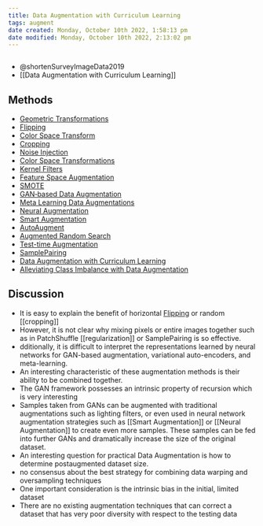 ```yaml
---
title: Data Augmentation with Curriculum Learning
tags: augment
date created: Monday, October 10th 2022, 1:58:13 pm
date modified: Monday, October 10th 2022, 2:13:02 pm
---
```



```toc
```
- @shortenSurveyImageData2019
- [[Data Augmentation with Curriculum Learning]]

## Methods
- [Geometric Transformations](Geometric%20Transformations.md)
- [Flipping](Flipping.md)
- [Color Space Transform](Color%20Space%20Transform.md)
- [Cropping](Cropping.md)
- [Noise Injection](Noise%20Injection.md)
- [Color Space Transformations](Color%20Space%20Transformations.md)
- [Kernel Filters](Kernel%20Filters.md)
- [Feature Space Augmentation](Feature%20Space%20Augmentation.md)
- [SMOTE ](SMOTE%20)
- [GAN‐based Data Augmentation](GAN‐based%20Data%20Augmentation.md)
- [Meta Learning Data Augmentations](Meta%20Learning%20Data%20Augmentations.md)
- [Neural Augmentation](Neural%20Augmentation.md)
- [Smart Augmentation](Smart%20Augmentation.md)
- [AutoAugment](AutoAugment.md)
- [Augmented Random Search](Augmented%20Random%20Search.md)
- [Test-time Augmentation](Test-time%20Augmentation.md)
- [SamplePairing](SamplePairing.md)
- [Data Augmentation with Curriculum Learning](Data%20Augmentation%20with%20Curriculum%20Learning.md)
- [Alleviating Class Imbalance with Data Augmentation](Alleviating%20Class%20Imbalance%20with%20Data%20Augmentation.md)

## Discussion
- It is easy to explain the benefit of horizontal [Flipping](Flipping.md) or random [[cropping]]
- However, it is not clear why mixing pixels or entire images together such as in PatchShuffle [[regularization]] or SamplePairing is so effective.
- dditionally, it is difficult to interpret the representations learned by neural networks for GAN-based augmentation, variational auto-encoders, and meta-learning.
- An interesting characteristic of these augmentation methods is their ability to be combined together.
- The GAN framework possesses an intrinsic property of recursion which is very interesting
- Samples taken from GANs can be augmented with traditional augmentations such as lighting filters, or even used in neural network augmentation strategies such as [[Smart Augmentation]] or [[Neural Augmentation]] to create even more samples. These samples can be fed into further GANs and dramatically increase the size of the original dataset.
- An interesting question for practical Data Augmentation is how to determine postaugmented dataset size.
- no consensus about the best strategy for combining data warping and oversampling techniques
- One important consideration is the intrinsic bias in the initial, limited dataset
- There are no existing augmentation techniques that can correct a dataset that has very poor diversity with respect to the testing data

